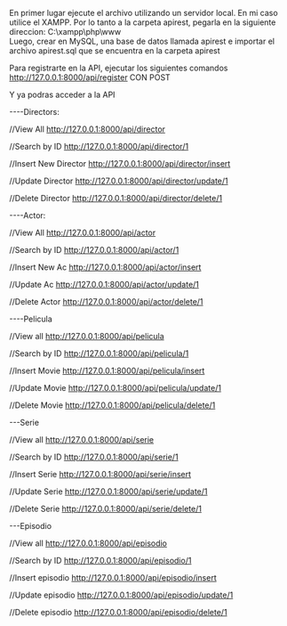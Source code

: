 En primer lugar ejecute el archivo utilizando un servidor local. En mi caso utilice el XAMPP.
Por lo tanto a la carpeta apirest, pegarla en la siguiente direccion: C:\xampp\php\www\
Luego, crear en MySQL, una base de datos llamada apirest e importar el archivo apirest.sql que se encuentra en la carpeta apirest

Para registrarte en la API, ejecutar los siguientes comandos
http://127.0.0.1:8000/api/register CON POST

Y ya podras acceder a la API

----Directors:

//View All
http://127.0.0.1:8000/api/director

//Search by ID
http://127.0.0.1:8000/api/director/1

//Insert New Director
http://127.0.0.1:8000/api/director/insert

//Update Director
http://127.0.0.1:8000/api/director/update/1

//Delete Director
http://127.0.0.1:8000/api/director/delete/1

----Actor:

//View All
http://127.0.0.1:8000/api/actor

//Search by ID
http://127.0.0.1:8000/api/actor/1

//Insert New Ac
http://127.0.0.1:8000/api/actor/insert

//Update Ac
http://127.0.0.1:8000/api/actor/update/1

//Delete Actor
http://127.0.0.1:8000/api/actor/delete/1

----Pelicula

//View all
http://127.0.0.1:8000/api/pelicula

//Search by ID
http://127.0.0.1:8000/api/pelicula/1

//Insert Movie
http://127.0.0.1:8000/api/pelicula/insert

//Update Movie
http://127.0.0.1:8000/api/pelicula/update/1

//Delete Movie
http://127.0.0.1:8000/api/pelicula/delete/1

---Serie

//View all
http://127.0.0.1:8000/api/serie

//Search by ID
http://127.0.0.1:8000/api/serie/1

//Insert Serie
http://127.0.0.1:8000/api/serie/insert

//Update Serie
http://127.0.0.1:8000/api/serie/update/1

//Delete Serie
http://127.0.0.1:8000/api/serie/delete/1


---Episodio

//View all
http://127.0.0.1:8000/api/episodio

//Search by ID
http://127.0.0.1:8000/api/episodio/1

//Insert episodio
http://127.0.0.1:8000/api/episodio/insert

//Update episodio
http://127.0.0.1:8000/api/episodio/update/1

//Delete episodio
http://127.0.0.1:8000/api/episodio/delete/1
